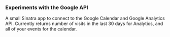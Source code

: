 ### Experiments with the Google API

A small Sinatra app to connect to the Google Calendar and Google Analytics API.
Currently returns number of visits in the last 30 days for Analytics, and all of your events for the calendar.
